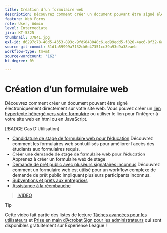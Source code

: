 ```yaml
---
title: Création d’un formulaire web
description: Découvrez comment créer un document pouvant être signé électroniquement directement sur votre site web
feature: Web Forms
role: User, Admin
level: Intermediate
jira: KT-5325
thumbnail: 37841.jpg
exl-id: d6297c78-40d5-4353-893c-9fd5648048c6,ed99edd5-f826-4ac6-8f32-6a4e6e48ddc6
source-git-commit: 51d1a59999a7132cb6e47351cc39a93d9a38eaeb
workflow-type: tm+mt
source-wordcount: '162'
ht-degree: 0%

---
```


# Création d’un formulaire web

Découvrez comment créer un document pouvant être signé électroniquement directement sur votre site web. Vous pouvez créer un [lien hypertexte hébergé vers votre formulaire](https://salesforceintegration.na2.echosign.com/public/esignWidget?wid=CBFCIBAA3AAABLblqZhBTZvjMual0H-M6HTSunw9hV1t-OdGbQI3d-nWJdEH76dHPxK1QH6DO9XGjch6QVho*) ou utiliser le lien pour l&#39;intégrer à votre site web en html ou en JavaScript.

[!BADGE Cas D’Utilisation]

* [Candidature de stage de formulaire web pour l’éducation](https://experienceleague.adobe.com/docs/document-cloud-learn/sign-learning-hub/expand/recipes/edu/usecase-edu-intern.html?lang=en)
Découvrez comment les formulaires web sont utilisés pour améliorer l’accès des étudiants aux formulaires requis.
* [Créer une demande de stage de formulaire web pour l’éducation](https://experienceleague.adobe.com/docs/document-cloud-learn/sign-learning-hub/expand/recipes/edu/usecase-edu-intern-create.html?lang=en)
Apprenez à créer un formulaire web de stage
* [Demande de prêt public avec plusieurs signataires inconnus](https://experienceleague.adobe.com/docs/document-cloud-learn/sign-learning-hub/expand/recipes/gov/webform-multiple-signers.html?lang=en)
Découvrez comment un formulaire web est utilisé pour un workflow complexe de demande de prêt public impliquant plusieurs participants inconnus.
* [Subventions et prêts aux entreprises](https://experienceleague.adobe.com/docs/document-cloud-learn/sign-learning-hub/expand/recipes/gov/usecasegovgrants.html?lang=en)
* [Assistance à la réembauche](https://experienceleague.adobe.com/docs/document-cloud-learn/sign-learning-hub/expand/recipes/gov/usecasegovreemployment.html?lang=en)

>[!VIDEO](https://video.tv.adobe.com/v/37841?quality=12&learn=on&hidetitle=true)

>[!TIP]
>
>Cette vidéo fait partie des listes de lecture [Tâches avancées pour les utilisateurs](https://experienceleague.adobe.com/en/playlists/acrobat-sign-perform-advanced-tasks-business-users) et [Prise en main d’Acrobat Sign pour les administrateurs](https://experienceleague.adobe.com/en/playlists/acrobat-sign-get-started-administrators) qui sont disponibles gratuitement sur Experience League !
